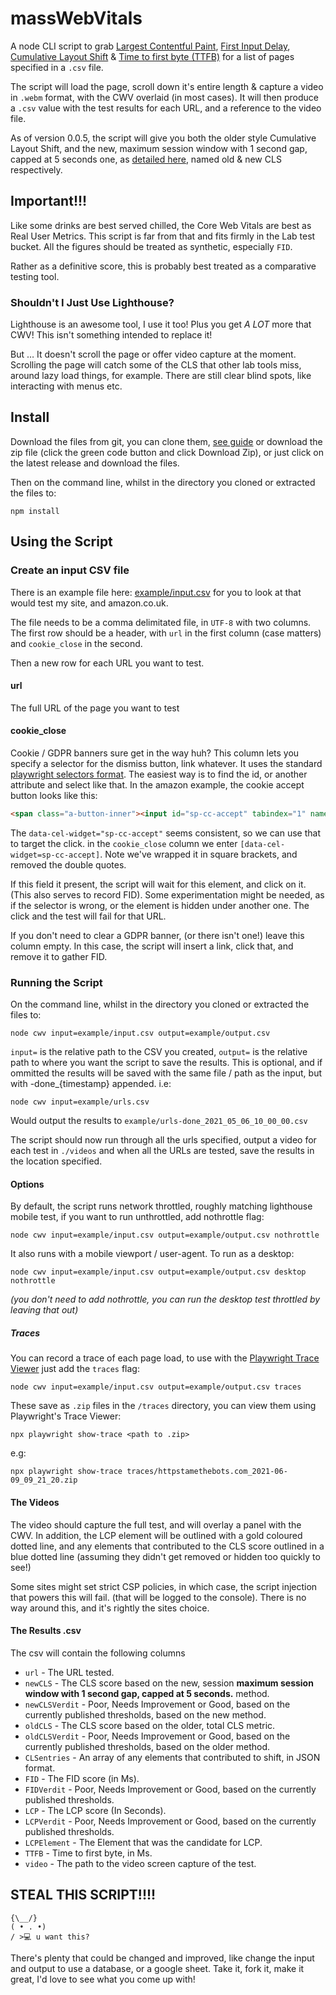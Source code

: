 # massWebVitals
A node CLI script to grab [Largest Contentful Paint](https://web.dev/lcp/), [First Input Delay](https://web.dev/fid/), [Cumulative Layout Shift](https://web.dev/cls/) & [Time to first byte (TTFB)](https://web.dev/time-to-first-byte/) for a list of pages specified in a `.csv` file.

The script will load the page, scroll down it's entire length & capture a video in `.webm` format, with the CWV overlaid (in most cases). It will then produce a `.csv` value with the test results for each URL, and a reference to the video file.

As of version 0.0.5, the script will give you both the older style Cumulative Layout Shift, and the new, maximum session window with 1 second gap, capped at 5 seconds one, as [detailed here](https://web.dev/evolving-cls/), named old & new CLS respectively.

## Important!!!
Like some drinks are best served chilled, the Core Web Vitals are best as Real User Metrics. This script is far from that and fits firmly in the Lab test bucket. All the figures should be treated as synthetic, especially `FID`. 

Rather as a definitive score, this is probably best treated as a comparative testing tool. 

### Shouldn't I Just Use Lighthouse?
Lighthouse is an awesome tool, I use it too! Plus you get _A LOT_ more that CWV! This isn't something intended to replace it!

But … It doesn't scroll the page or offer video capture at the moment. Scrolling the page will catch some of the CLS that other lab tools miss, around lazy load things, for example. There are still clear blind spots, like interacting with menus etc.

## Install

Download the files from git, you can clone them, [see guide](https://docs.github.com/en/github/creating-cloning-and-archiving-repositories/cloning-a-repository) or download the zip file (click the green code button and click Download Zip), or just click on the latest release and download the files.

Then on the command line, whilst in the directory you cloned or extracted the files to:
```
npm install
```

## Using the Script
### Create an input CSV file
There is an example file here: [example/input.csv](example/input.csv) for you to look at that would test my site, and amazon.co.uk.

The file needs to be a comma delimitated file, in `UTF-8` with two columns. The first row should be a header, with `url` in the first column (case matters) and `cookie_close` in the second.

Then a new row for each URL you want to test. 

#### url
The full URL of the page you want to test

#### cookie_close
Cookie / GDPR banners sure get in the way huh? This column lets you specify a selector for the dismiss button, link whatever. It uses the standard [playwright selectors format](https://playwright.dev/docs/selectors). The easiest way is to find the id, or another attribute and select like that. In the amazon example, the cookie accept button looks like this:
```html
<span class="a-button-inner"><input id="sp-cc-accept" tabindex="1" name="accept" class="a-button-input celwidget" type="submit" value="all" aria-labelledby="a-autoid-0-announce" data-csa-c-id="ti6ydy-7t812u-l561km-d120ot" data-cel-widget="sp-cc-accept"><span class="a-button-text" aria-hidden="true" id="a-autoid-0-announce">Accept Cookies</span></span>
```
The `data-cel-widget="sp-cc-accept"` seems consistent, so we can use that to target the click. in the `cookie_close` column we enter `[data-cel-widget=sp-cc-accept]`. Note we've wrapped it in square brackets, and removed the double quotes.

If this field it present, the script will wait for this element, and click on it. (This also serves to record FID). Some experimentation might be needed, as if the selector is wrong, or the element is hidden under another one. The click and the test will fail for that URL.

If you don't need to clear a GDPR banner, (or there isn't one!) leave this column empty. In this case, the script will insert a link, click that, and remove it to gather FID.

### Running the Script
On the command line, whilst in the directory you cloned or extracted the files to:

```
node cwv input=example/input.csv output=example/output.csv
```

`input=` is the relative path to the CSV you created, `output=` is the relative path to where you want the script to save the results. This is optional, and if ommitted the results will be saved with the same file / path as the input, but with -done_{timestamp} appended. i.e:
```
node cwv input=example/urls.csv
```

Would output the results to `example/urls-done_2021_05_06_10_00_00.csv`

The script should now run through all the urls specified, output a video for each test in `./videos` and when all the URLs are tested, save the results in the location specified.

#### Options
By default, the script runs network throttled, roughly matching lighthouse mobile test, if you want to run unthrottled, add nothrottle flag:
```
node cwv input=example/input.csv output=example/output.csv nothrottle
```

It also runs with a mobile viewport / user-agent. To run as a desktop:
```
node cwv input=example/input.csv output=example/output.csv desktop nothrottle
```
_(you don't need to add nothrottle, you can run the desktop test throttled by leaving that out)_

##### Traces
You can record a trace of each page load, to use with the [Playwright Trace Viewer](https://playwright.dev/docs/trace-viewer) just add the `traces` flag:
```
node cwv input=example/input.csv output=example/output.csv traces
```

These save as `.zip` files in the `/traces` directory, you can view them using Playwright's Trace Viewer:
```
npx playwright show-trace <path to .zip>
```

e.g:
```
npx playwright show-trace traces/httpstamethebots.com_2021-06-09_09_21_20.zip
```

#### The Videos
The video should capture the full test, and will overlay a panel with the CWV. In addition, the LCP element will be outlined with a gold coloured dotted line, and any elements that contributed to the CLS score outlined in a blue dotted line (assuming they didn't get removed or hidden too quickly to see!)

Some sites might set strict CSP policies, in which case, the script injection that powers this will fail. (that will be logged to the console). There is no way around this, and it's rightly the sites choice.

#### The Results .csv
The csv will contain the following columns

* `url` - The URL tested.
* `newCLS` - The CLS score based on the new, session **maximum session window with 1 second gap, capped at 5 seconds.** method.
* `newCLSVerdit` - Poor, Needs Improvement or Good, based on the currently published thresholds, based on the new method.
* `oldCLS` - The CLS score based on the older, total CLS metric.
* `oldCLSVerdit` - Poor, Needs Improvement or Good, based on the currently published thresholds, based on the older method.
* `CLSentries` - An array of any elements that contributed to shift, in JSON format.
* `FID` - The FID score (in Ms).
* `FIDVerdit` - Poor, Needs Improvement or Good, based on the currently published thresholds.
* `LCP` - The LCP score (In Seconds).
* `LCPVerdit` - Poor, Needs Improvement or Good, based on the currently published thresholds.
* `LCPElement` - The Element that was the candidate for LCP.
* `TTFB` - Time to first byte, in Ms.
* `video` - The path to the video screen capture of the test.

## STEAL THIS SCRIPT!!!!
```
{\__/}
( • . •)
/ >💻 u want this?
```

There's plenty that could be changed and improved, like change the input and output to use a database, or a google sheet. Take it, fork it, make it great, I'd love to see what you come up with!